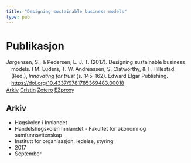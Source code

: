 ```yaml
---
title: "Designing sustainable business models"
type: pub
---
```

<h1>Publikasjon</h1>
<article id="csl-bib-container-JTKYF8YS" class="csl-bib-container">
  <div class="csl-bib-body" style="line-height: 1.35; padding-left: 1em; text-indent:-1em;">
  <div class="csl-entry">J&#xF8;rgensen, S., &amp; Pedersen, L. J. T. (2017). Designing sustainable business models. I M. L&#xFC;ders, T. W. Andreassen, S. Clatworthy, &amp; T. Hillestad (Red.), <i>Innovating for trust</i> (s. 145&#x2013;162). Edward Elgar Publishing. <a href="https://doi.org/10.4337/9781785369483.00018">https://doi.org/10.4337/9781785369483.00018</a></div>
</div>
  <div class="csl-bib-buttons">
    <a href="#taxonomy-article-JTKYF8YS" class="csl-bib-button">Arkiv</a>
    <a href="https://app.cristin.no/results/show.jsf?id=1491976" alt="Cristin URL" class="csl-bib-button">Cristin</a>
    <a href="http://zotero.org/groups/5022929/items/JTKYF8YS" alt="Zotero URL" class="csl-bib-button">Zotero</a>
    <a href="http://ezproxy.inn.no/login?url=https://doi.org/10.4337/9781785369483.00018" class="csl-bib-button">EZproxy</a>
  </div>
  <div id="csl-bib-meta-container-JTKYF8YS"></div>
</article>
<div id="csl-bib-meta-JTKYF8YS" class="csl-bib-meta">
  <article id="taxonomy-article-JTKYF8YS" class="taxonomy-article">
    <h1>Arkiv</h1>
    <ul>
      <li>Høgskolen i Innlandet</li>
      <li>Handelshøgskolen Innlandet - Fakultet for økonomi og samfunnsvitenskap</li>
      <li>Institutt for organisasjon, ledelse, styring</li>
      <li>2017</li>
      <li>September</li>
    </ul>
  </article>
</div>
